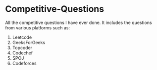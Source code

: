 # Competitive-Questions
All the competitive questions I have ever done.
It includes the questions from various platforms such as:
1. Leetcode
2. GeeksForGeeks
3. Topcoder
4. Codechef
5. SPOJ
6. Codeforces
